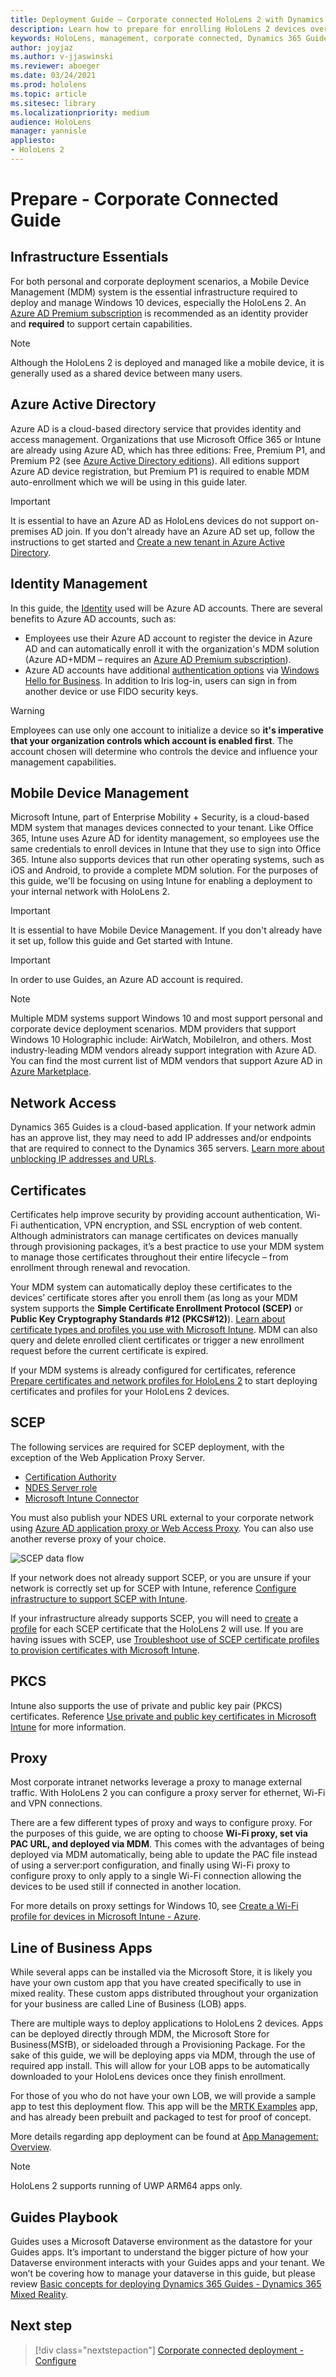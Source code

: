 ```yaml
---
title: Deployment Guide – Corporate connected HoloLens 2 with Dynamics 365 Guides - Prepare
description: Learn how to prepare for enrolling HoloLens 2 devices over a corporate connected network with Dynamics 365 Guides.
keywords: HoloLens, management, corporate connected, Dynamics 365 Guides, AAD, Azure AD, MDM, Mobile Device Management
author: joyjaz
ms.author: v-jjaswinski
ms.reviewer: aboeger
ms.date: 03/24/2021
ms.prod: hololens
ms.topic: article
ms.sitesec: library
ms.localizationpriority: medium
audience: HoloLens
manager: yannisle
appliesto:
- HoloLens 2
---
```


# Prepare - Corporate Connected Guide
## Infrastructure Essentials
For both personal and corporate deployment scenarios, a Mobile Device Management (MDM) system is the essential infrastructure required to deploy and manage Windows 10 devices, especially the HoloLens 2. An [Azure AD Premium subscription](/azure/active-directory/fundamentals/active-directory-get-started-premium) is recommended as an identity provider and **required** to support certain capabilities.

> [!NOTE]
> Although the HoloLens 2 is deployed and managed like a mobile device, it is generally used as a shared device between many users.

## Azure Active Directory
Azure AD is a cloud-based directory service that provides identity and access management. Organizations that use Microsoft Office 365 or Intune are already using Azure AD, which has three editions: Free, Premium P1, and Premium P2 (see [Azure Active Directory editions](https://azure.microsoft.com/documentation/articles/active-directory-editions)). All editions support Azure AD device registration, but Premium P1 is required to enable MDM auto-enrollment which we will be using in this guide later.
> [!Important]
> It is essential to have an Azure AD as HoloLens devices do not support on-premises AD join. If you don't already have an Azure AD set up, follow the instructions to get started and [Create a new tenant in Azure Active Directory](/azure/active-directory/fundamentals/active-directory-access-create-new-tenant).

## Identity Management
In this guide, the [Identity](/hololens/hololens-identity) used will be Azure AD accounts. There are several benefits to Azure AD accounts, such as:

- Employees use their Azure AD account to register the device in Azure AD and can automatically enroll it with the organization's MDM solution (Azure AD+MDM – requires an [Azure AD Premium subscription](/azure/active-directory/fundamentals/active-directory-get-started-premium)).
- Azure AD accounts have additional [authentication options](/hololens/hololens-identity) via [Windows Hello for Business](/windows/security/identity-protection/hello-for-business/hello-identity-verification). In addition to Iris log-in, users can sign in from another device or use FIDO security keys.

> [!WARNING] 
> Employees can use only one account to initialize a device so **it's imperative that your organization controls which account is enabled first**. The account chosen will determine who controls the device and influence your management capabilities.

## Mobile Device Management
Microsoft Intune, part of Enterprise Mobility + Security, is a cloud-based MDM system that manages devices connected to your tenant. Like Office 365, Intune uses Azure AD for identity management, so employees use the same credentials to enroll devices in Intune that they use to sign into Office 365. Intune also supports devices that run other operating systems, such as iOS and Android, to provide a complete MDM solution. For the purposes of this guide, we'll be focusing on using Intune for enabling a deployment to your internal network with HoloLens 2.
> [!Important] 
> It is essential to have Mobile Device Management. If you don't already have it set up, follow this guide and Get started with Intune.

> [!Important]
> In order to use Guides, an Azure AD account is required.

> [!Note] 
> Multiple MDM systems support Windows 10 and most support personal and corporate device deployment scenarios. MDM providers that support Windows 10 Holographic include: AirWatch, MobileIron, and others. Most industry-leading MDM vendors already support integration with Azure AD. You can find the most current list of MDM vendors that support Azure AD in [Azure Marketplace](https://azuremarketplace.microsoft.com/marketplace/apps/category/azure-active-directory-apps).

## Network Access 
Dynamics 365 Guides is a cloud-based application. If your network admin has an approve list, they may need to add IP addresses and/or endpoints that are required to connect to the Dynamics 365 servers. [Learn more about unblocking IP addresses and URLs](/power-platform/admin/online-requirements#ip-addresses-and-urls).

## Certificates
Certificates help improve security by providing account authentication, Wi-Fi authentication, VPN encryption, and SSL encryption of web content. Although administrators can manage certificates on devices manually through provisioning packages, it’s a best practice to use your MDM system to manage those certificates throughout their entire lifecycle – from enrollment through renewal and revocation. 

Your MDM system can automatically deploy these certificates to the devices’ certificate stores after you enroll them (as long as your MDM system supports the **Simple Certificate Enrollment Protocol (SCEP)** or **Public Key Cryptography Standards #12 (PKCS#12)**). [Learn about certificate types and profiles you use with Microsoft Intune](/mem/intune/protect/certificates-configure). MDM can also query and delete enrolled client certificates or trigger a new enrollment request before the current certificate is expired.

If your MDM systems is already configured for certificates, reference [Prepare certificates and network profiles for HoloLens 2](/hololens/hololens-certificates-network) to start deploying certificates and profiles for your HoloLens 2 devices.

## SCEP

The following services are required for SCEP deployment, with the exception of the Web Application Proxy Server.

- [Certification Authority](/previous-versions/windows/it-pro/windows-server-2012-R2-and-2012/jj125375(v=ws.11))
- [NDES Server role](/previous-versions/windows/it-pro/windows-server-2012-R2-and-2012/hh831498(v=ws.11))
- [Microsoft Intune Connector](/mem/intune/protect/certificates-scep-configure#install-the-microsoft-intune-connector)

You must also publish your NDES URL external to your corporate network using [Azure AD application proxy or Web Access Proxy](/azure/active-directory/manage-apps/application-proxy-add-on-premises-application). You can also use another reverse proxy of your choice.

![SCEP data flow](./images/hololens2-scep-info-flow.png)

If your network does not already support SCEP, or you are unsure if your network is correctly set up for SCEP with Intune, reference  [Configure infrastructure to support SCEP with Intune](/mem/intune/protect/certificates-scep-configure).

If your infrastructure already supports SCEP, you will need to [create](/mem/intune/protect/certificates-profile-scep) a [profile](/mem/configmgr/protect/deploy-use/create-certificate-profiles) for each SCEP certificate that the HoloLens 2 will use. If you are having issues with SCEP, use [Troubleshoot use of SCEP certificate profiles to provision certificates with Microsoft Intune](/troubleshoot/mem/intune/troubleshoot-scep-certificate-profiles).

## PKCS
Intune also supports the use of private and public key pair (PKCS) certificates. Reference [Use private and public key certificates in Microsoft Intune](/mem/intune/protect/certificates-pfx-configure) for more information.

## Proxy
Most corporate intranet networks leverage a proxy to manage external traffic. With HoloLens 2 you can configure a proxy server for ethernet, Wi-Fi and VPN connections.

There are a few different types of proxy and ways to configure proxy. For the purposes of this guide, we are opting to choose **Wi-Fi proxy, set via PAC URL, and deployed via MDM**. This comes with the advantages of being deployed via MDM automatically, being able to update the PAC file instead of using a server:port configuration, and finally using Wi-Fi proxy to configure proxy to only apply to a single Wi-Fi connection allowing the devices to be used still if connected in another location.

For more details on proxy settings for Windows 10, see [Create a Wi-Fi profile for devices in Microsoft Intune - Azure](/mem/intune/configuration/wi-fi-settings-configure).

## Line of Business Apps 
While several apps can be installed via the Microsoft Store, it is likely you have your own custom app that you have created specifically to use in mixed reality. These custom apps distributed throughout your organization for your business are called Line of Business (LOB) apps.
  
There are multiple ways to deploy applications to HoloLens 2 devices. Apps can be deployed directly through MDM, the Microsoft Store for Business(MSfB), or sideloaded through a Provisioning Package. For the sake of this guide, we will be deploying apps via MDM, through the use of required app install. This will allow for your LOB apps to be automatically downloaded to your HoloLens devices once they finish enrollment.

For those of you who do not have your own LOB, we will provide a sample app to test this deployment flow. This app will be the [MRTK Examples](https://aka.ms/HoloLensDocs-Sample-MRTK-Examples-App) app, and has already been prebuilt and packaged to test for proof of concept.

More details regarding app deployment can be found at [App Management: Overview](/hololens/app-deploy-overview).

> [!NOTE]
> HoloLens 2 supports running of UWP ARM64 apps only.

## Guides Playbook
Guides uses a Microsoft Dataverse environment as the datastore for your Guides apps. It’s important to understand the bigger picture of how your Dataverse environment interacts with your Guides apps and your tenant. We won’t be covering how to manage your dataverse in this guide, but please review [Basic concepts for deploying Dynamics 365 Guides - Dynamics 365 Mixed Reality](/dynamics365/mixed-reality/guides/admin-deployment-playbook).

## Next step 
> [!div class="nextstepaction"]
> [Corporate connected deployment - Configure](hololens2-corp-connected-configure.md)